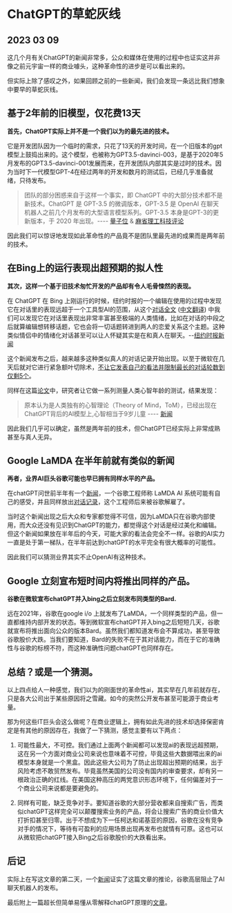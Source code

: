 # ChatGPT的草蛇灰线

## 2023 03 09

这几个月有关ChatGPT的新闻非常多，公众和媒体在使用的过程中也证实这并非像之前元宇宙一样的商业噱头，这种革命性的进步是可以看出来的。

但实际上除了感叹之外，如果回顾之前的一些新闻，我们会发现一条远比我们想象中要早的草蛇灰线。

## 基于2年前的旧模型，仅花费13天
**首先，ChatGPT实际上并不是一个我们以为的最先进的技术。** 

它是开发团队因为一个临时的需求，只花了13天的开发时间，在一个旧版本的gpt模型上鼓捣出来的。这个模型，也被称为GPT3.5-davinci-003，是基于2020年5月发布的GPT3.5-davinci-001发展而来，在开发团队内部其实是过时的技术。因为当时下一代模型GPT-4在经过两年的开发和数月的测试后，已经几乎准备就绪，只待发布。



> 团队的部分困惑来自于这样一个事实，即 ChatGPT 中的大部分技术都不是新技术。ChatGPT 是 GPT-3.5 的微调版本，GPT-3.5 是 OpenAI 在聊天机器人之前几个月发布的大型语言模型系列。GPT-3.5 本身是GPT-3的更新版本，于 2020 年出现。---- [量子位](https://www.qbitai.com/2023/02/41840.html) & [麻省理工科技评论](https://www.technologyreview.com/2023/03/03/1069311/inside-story-oral-history-how-chatgpt-built-openai/) 


因此我们可以惊讶地发现如此革命性的产品竟不是团队里最先进的成果而是两年前的技术。


## 在Bing上的运行表现出超预期的拟人性

**其次，这样一个基于旧技术匆忙开发的产品却有令人毛骨悚然的表现。**

在 ChatGPT 在 Bing 上刚运行的时候，纽约时报的一个编辑在使用的过程中发现它在对话里的表现远超于一个工具型AI的范围，从这个[对话全文](https://www.nytimes.com/2023/02/16/technology/bing-chatbot-transcript.html?_ga=2.101352388.472125479.1678736054-105388947.1678736054) ([中文翻译](https://mp.weixin.qq.com/s/xHOVZXGr9uml_3LvrXswrw)) 中我们可以发现它在对话里表现出非常丰富甚至极端的人类情绪，比如在对话的中段之后就算编辑想转移话题，它也会将一切话题转进到两人的恋爱关系这个主题。这种类似情侣中的情绪化对话甚至可以让人怀疑其实是在和真人在聊天。--[纽约时报新闻](https://cn.nytimes.com/technology/20230217/bing-chatbot-microsoft-chatgpt/)

这个新闻发布之后，越来越多这种类似真人的对话记录开始出现。以至于微软在几天后就对它进行紧急额叶切除术，[不让它发表自己的看法并限制最长的对话轮数到仅剩5个](https://mp.weixin.qq.com/s/kL7F3D7JpIqEJXJ0PyIfxg)。

同样在这篇[论文](https://arxiv.org/abs/2302.02083)中，研究者让它做一系列测量人类心智年龄的测试，结果发现：
> 原本认为是人类独有的心智理论（Theory of Mind，ToM），已经出现在ChatGPT背后的AI模型上,心智相当于9岁儿童
---- [新闻](https://mp.weixin.qq.com/s?__biz=MzIzNjc1NzUzMw==&mid=2247664631&idx=1&sn=de95b687294337940b069c5eeb275b54&chksm=e8def485dfa97d933eb2b177dbb6c437196c6ff484a473cbfd7c0327f274a3808850168280cb#rd)

因此我们几乎可以确定，虽然是两年前的技术，但ChatGPT已经实际上非常成熟甚至与真人无异。

## Google LaMDA 在半年前就有类似的新闻

**再者，业界AI巨头谷歌可能也早已拥有同样水平的产品。**

在chatGPT问世前半年有一个[新闻](https://www.bbc.com/news/technology-61784011)，一个谷歌工程师称 LaMDA AI 系统可能有自己的感受，并且同样放出[对话记录](https://cajundiscordian.medium.com/is-lamda-sentient-an-interview-ea64d916d917)，这个工程师后来被谷歌解雇了。

当时这个新闻出现之后大众和专家都觉得不可信，因为LaMDA只在谷歌内部使用，而大众还没有见识到ChatGPT的能力，都觉得这个对话是经过美化和编辑。但这个新闻如果放在半年后的今天，可能大家的看法会完全不一样。谷歌的AI实力一直是处于第一梯队，在半年前达到chatGPT的水平完全有很大概率的可能性。

因此我们可以猜测业界其实不止OpenAI有这种技术。

## Google 立刻宣布短时间内将推出同样的产品。

**谷歌在微软宣布chatGPT并入bing之后立刻发布同类型的Bard.**

远在2021年，谷歌在google i/o 上就发布了LaMDA，一个同样类型的产品，但一直都维持内部开发的状态。等到微软宣布chatGPT并入bing之后短短几天，谷歌就宣布将推出面向公众的版本Bard。虽然我们都知道发布会不算成功，甚至导致谷歌股价大跌。当我们要知道，Bard的失败不在于其对话能力，而在于它的准确性与谷歌的标榜不符，而这种准确性问题chatGPT也同样存在。

## 总结？或是一个猜测。

以上四点给人一种感觉，我们以为的刚面世的革命性ai，其实早在几年前就存在，只是各大公司出于某些原因将之雪藏。如今的突然公开发布甚至可能源于商业考量。

那为何这些IT巨头会这么做呢？在商业逻辑上，拥有如此先进的技术却选择保密肯定是有其他的原因存在，我做了一下猜测，感觉主要有以下两点：

1. 可能性最大，不可控。我们通过上面两个新闻都可以发现ai的表现远超预期，这在另一个方面对商业公司来说也意味着不可控，毕竟这些大数据喂出来的ai模型本身就是一个黑盒。因此这些大公司为了防止出现超出预期的结果，出于风险考虑不敢贸然发布。毕竟虽然美国的公司没有国内的审查要求，却有另一根政治正确的红线。在美国这种高压的两党意识形态环境下，任何偏差对于一个商业公司来说都是要避免的。

2. 同样有可能，缺乏竞争对手。要知道谷歌的大部分营收都来自搜索广告，而类似chatGPT这样完全可以颠覆搜索业务的产品，将会让搜索广告的商业价值大打折扣甚至归零。出于不想成为下一任柯达和诺基亚的原因，谷歌在没有竞争对手的情况下，等待有可盈利的应用场景出现再发布也就情有可原。这也可以从微软把chatGPT接入Bing之后谷歌股价的大跌看出来。

## 后记

实际上在写这文章的第二天，一个[新闻](https://interestingengineering.com/culture/google-built-chatgpt-like-ai-years-ago)证实了这篇文章的推论，谷歌高层阻止了AI聊天机器人的发布。




最后附上一篇超长但简单易懂从零解释chatGPT原理的[文章](https://writings.stephenwolfram.com/2023/02/what-is-chatgpt-doing-and-why-does-it-work/)。